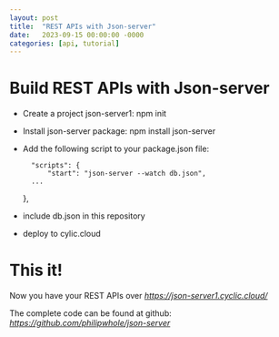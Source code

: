 ```yaml
---
layout: post
title:  "REST APIs with Json-server"
date:   2023-09-15 00:00:00 -0000
categories: [api, tutorial]
---
```


# Build REST APIs with Json-server

* Create a project json-server1: npm init
* Install json-server package: npm install json-server
* Add the following script to your package.json file:

        "scripts": {
            "start": "json-server --watch db.json",
        ...
    },

* include db.json in this repository
* deploy to cylic.cloud

# This it! 

Now you have your REST APIs over *https://json-server1.cyclic.cloud/* 

The complete code can be found at github: *https://github.com/philipwhole/json-server*
